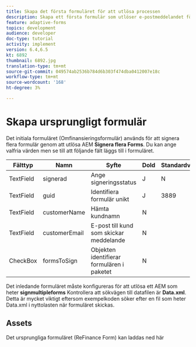 ```yaml
---
title: Skapa det första formuläret för att utlösa processen
description: Skapa ett första formulär som utlöser e-postmeddelandet för att starta signeringsprocessen.
feature: adaptive-forms
topics: development
audience: developer
doc-type: tutorial
activity: implement
version: 6.4,6.5
kt: 6892
thumbnail: 6892.jpg
translation-type: tm+mt
source-git-commit: 049574ab2536b784d6b303f474dba0412007e18c
workflow-type: tm+mt
source-wordcount: '168'
ht-degree: 3%

---
```



# Skapa ursprungligt formulär

Det initiala formuläret (Omfinansieringsformulär) används för att signera flera formulär genom att utlösa AEM **Signera flera Forms**. Du kan ange valfria värden men se till att följande fält läggs till i formuläret.



| Fälttyp | Namn | Syfte | Dold | Standardvärde |
------------------------|---------------------------------------|--------------------|--------|-----------------
| TextField | signerad | Ange signeringsstatus | J | N |
| TextField | guid | Identifiera formulär unikt | J | 3889 |
| TextField | customerName | Hämta kundnamn | N |
| TextField | customerEmail | E-post till kund som skickar meddelande | N |
| CheckBox | formsToSign | Objekten identifierar formulären i paketet | N |



Det inledande formuläret måste konfigureras för att utlösa ett AEM som heter **signmultipleforms**
Kontrollera att sökvägen till datafilen är **Data.xml**. Detta är mycket viktigt eftersom exempelkoden söker efter en fil som heter Data.xml i nyttolasten när formuläret skickas.

## Assets

Det ursprungliga formuläret (ReFinance Form) kan laddas ned här[](assets/refinance-form.zip)






